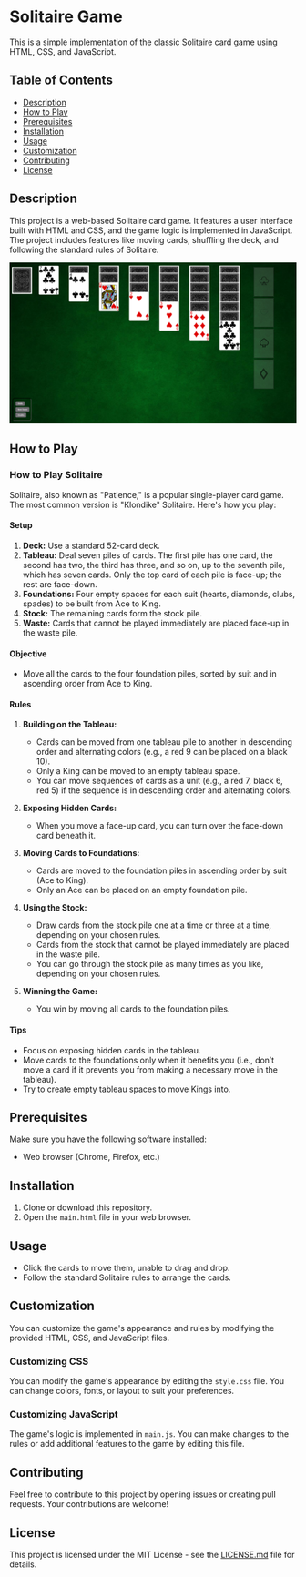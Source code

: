 # Solitaire Game

This is a simple implementation of the classic Solitaire card game using HTML, CSS, and JavaScript.

## Table of Contents

- [Description](#description)
- [How to Play](#how-to-play)
- [Prerequisites](#prerequisites)
- [Installation](#installation)
- [Usage](#usage)
- [Customization](#customization)
- [Contributing](#contributing)
- [License](#license)

## Description

This project is a web-based Solitaire card game. It features a user interface built with HTML and CSS, and the game logic is implemented in JavaScript. The project includes features like moving cards, shuffling the deck, and following the standard rules of Solitaire.

![Solitaire Game](images\screenshots\screenshot.png)

## How to Play

### How to Play Solitaire

Solitaire, also known as "Patience," is a popular single-player card game. The most common version is "Klondike" Solitaire. Here's how you play:

#### Setup
1. **Deck:** Use a standard 52-card deck.
2. **Tableau:** Deal seven piles of cards. The first pile has one card, the second has two, the third has three, and so on, up to the seventh pile, which has seven cards. Only the top card of each pile is face-up; the rest are face-down.
3. **Foundations:** Four empty spaces for each suit (hearts, diamonds, clubs, spades) to be built from Ace to King.
4. **Stock:** The remaining cards form the stock pile.
5. **Waste:** Cards that cannot be played immediately are placed face-up in the waste pile.

#### Objective
- Move all the cards to the four foundation piles, sorted by suit and in ascending order from Ace to King.

#### Rules
1. **Building on the Tableau:**
   - Cards can be moved from one tableau pile to another in descending order and alternating colors (e.g., a red 9 can be placed on a black 10).
   - Only a King can be moved to an empty tableau space.
   - You can move sequences of cards as a unit (e.g., a red 7, black 6, red 5) if the sequence is in descending order and alternating colors.

2. **Exposing Hidden Cards:**
   - When you move a face-up card, you can turn over the face-down card beneath it.

3. **Moving Cards to Foundations:**
   - Cards are moved to the foundation piles in ascending order by suit (Ace to King).
   - Only an Ace can be placed on an empty foundation pile.

4. **Using the Stock:**
   - Draw cards from the stock pile one at a time or three at a time, depending on your chosen rules.
   - Cards from the stock that cannot be played immediately are placed in the waste pile.
   - You can go through the stock pile as many times as you like, depending on your chosen rules.

5. **Winning the Game:**
   - You win by moving all cards to the foundation piles.

#### Tips
- Focus on exposing hidden cards in the tableau.
- Move cards to the foundations only when it benefits you (i.e., don’t move a card if it prevents you from making a necessary move in the tableau).
- Try to create empty tableau spaces to move Kings into.

## Prerequisites

Make sure you have the following software installed:

- Web browser (Chrome, Firefox, etc.)

## Installation

1. Clone or download this repository.
2. Open the `main.html` file in your web browser.

## Usage

- Click the cards to move them, unable to drag and drop.
- Follow the standard Solitaire rules to arrange the cards.

## Customization

You can customize the game's appearance and rules by modifying the provided HTML, CSS, and JavaScript files.

### Customizing CSS

You can modify the game's appearance by editing the `style.css` file. You can change colors, fonts, or layout to suit your preferences.

### Customizing JavaScript

The game's logic is implemented in `main.js`. You can make changes to the rules or add additional features to the game by editing this file.

## Contributing

Feel free to contribute to this project by opening issues or creating pull requests. Your contributions are welcome!

## License

This project is licensed under the MIT License - see the [LICENSE.md](LICENSE.md) file for details.
